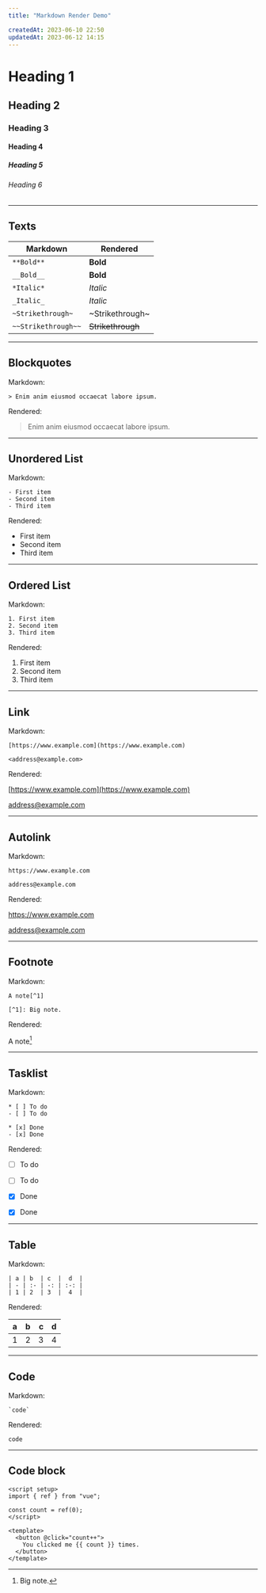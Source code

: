 ```yaml
---
title: "Markdown Render Demo"

createdAt: 2023-06-10 22:50
updatedAt: 2023-06-12 14:15
---
```


# Heading 1

## Heading 2

### Heading 3

#### Heading 4

##### Heading 5

###### Heading 6

---

## Texts

| Markdown            | Rendered          |
| ------------------- | ----------------- |
| `**Bold**`          | **Bold**          |
| `__Bold__`          | **Bold**          |
| `*Italic*`          | _Italic_          |
| `_Italic_`          | _Italic_          |
| `~Strikethrough~`   | ~Strikethrough~   |
| `~~Strikethrough~~` | ~~Strikethrough~~ |

---

## Blockquotes

Markdown:

```
> Enim anim eiusmod occaecat labore ipsum.
```

Rendered:

> Enim anim eiusmod occaecat labore ipsum.

---

## Unordered List

Markdown:

```
- First item
- Second item
- Third item
```

Rendered:

- First item
- Second item
- Third item

---

## Ordered List

Markdown:

```
1. First item
2. Second item
3. Third item
```

Rendered:

1. First item
2. Second item
3. Third item

---

## Link

Markdown:

```
[https://www.example.com](https://www.example.com)

<address@example.com>
```

Rendered:

[https://www.example.com](https://www.example.com)

<address@example.com>

---

## Autolink

Markdown:

```
https://www.example.com

address@example.com
```

Rendered:

https://www.example.com

address@example.com

---

## Footnote

Markdown:

```
A note[^1]

[^1]: Big note.
```

Rendered:

A note[^1]

[^1]: Big note.

---

## Tasklist

Markdown:

```
* [ ] To do
- [ ] To do

* [x] Done
- [x] Done
```

Rendered:

- [ ] To do

* [ ] To do

- [x] Done

* [x] Done

---

## Table

Markdown:

```
| a | b  | c  |  d  |
| - | :- | -: | :-: |
| 1 | 2  | 3  |  4  |
```

Rendered:

| a   | b   |   c |  d  |
| --- | :-- | --: | :-: |
| 1   | 2   |   3 |  4  |

---

## Code

Markdown:

```
`code`
```

Rendered:

`code`

---

## Code block

```vue
<script setup>
import { ref } from "vue";

const count = ref(0);
</script>

<template>
  <button @click="count++">
    You clicked me {{ count }} times.
  </button>
</template>
```
